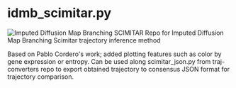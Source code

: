 # idmb_scimitar.py
![Imputed Diffusion Map Branching SCIMITAR](/Users/lucas/Downloads/Unknown)
Repo for Imputed Diffusion Map Branching Scimitar trajectory inference method

Based on Pablo Cordero's work; added plotting features such as color by gene expression or entropy. Can be used along scimitar_json.py from traj-converters repo to export obtained trajectory to consensus JSON format for trajectory comparison.
